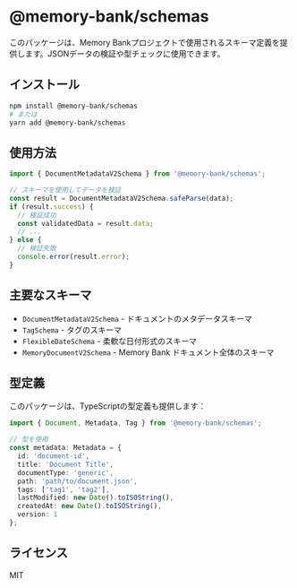 # @memory-bank/schemas

このパッケージは、Memory Bankプロジェクトで使用されるスキーマ定義を提供します。JSONデータの検証や型チェックに使用できます。

## インストール

```bash
npm install @memory-bank/schemas
# または
yarn add @memory-bank/schemas
```

## 使用方法

```typescript
import { DocumentMetadataV2Schema } from '@memory-bank/schemas';

// スキーマを使用してデータを検証
const result = DocumentMetadataV2Schema.safeParse(data);
if (result.success) {
  // 検証成功
  const validatedData = result.data;
  // ...
} else {
  // 検証失敗
  console.error(result.error);
}
```

## 主要なスキーマ

- `DocumentMetadataV2Schema` - ドキュメントのメタデータスキーマ
- `TagSchema` - タグのスキーマ
- `FlexibleDateSchema` - 柔軟な日付形式のスキーマ
- `MemoryDocumentV2Schema` - Memory Bank ドキュメント全体のスキーマ

## 型定義

このパッケージは、TypeScriptの型定義も提供します：

```typescript
import { Document, Metadata, Tag } from '@memory-bank/schemas';

// 型を使用
const metadata: Metadata = {
  id: 'document-id',
  title: 'Document Title',
  documentType: 'generic',
  path: 'path/to/document.json',
  tags: ['tag1', 'tag2'],
  lastModified: new Date().toISOString(),
  createdAt: new Date().toISOString(),
  version: 1
};
```

## ライセンス

MIT
